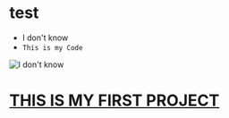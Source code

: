 # test
* I don't know
* `This is my Code`

![I don't know](https://encrypted-tbn0.gstatic.com/images?q=tbn:ANd9GcS-agRRfJWVRLCzVYF_RMZZtYO1MrToHHljOg&usqp=CAU)

# [THIS IS MY FIRST PROJECT](./sites/index.md)
